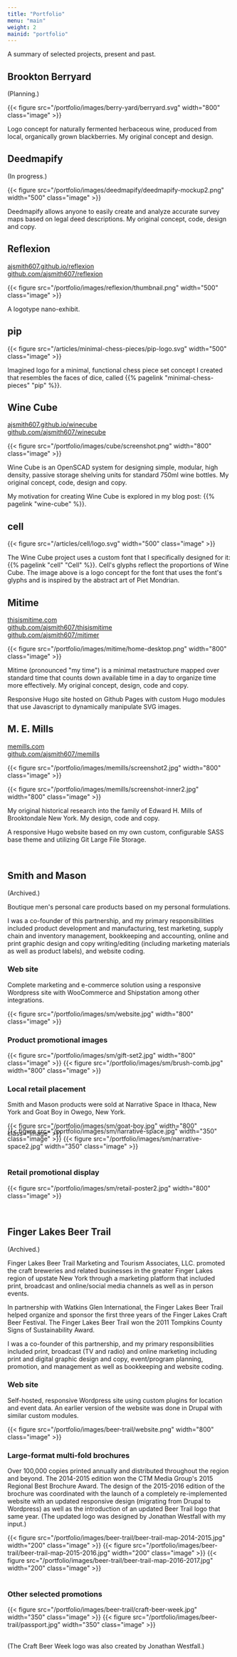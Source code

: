 ```yaml
---
title: "Portfolio"
menu: "main"
weight: 2
mainid: "portfolio"
---
```


A summary of selected projects, present and past.

## Brookton Berryard

(Planning.)

{{< figure src="/portfolio/images/berry-yard/berryard.svg" width="800" class="image" >}}

Logo concept for naturally fermented herbaceous wine, produced from local, organically grown blackberries. My original concept and design.


## Deedmapify 

(In progress.)

{{< figure src="/portfolio/images/deedmapify/deedmapify-mockup2.png" width="500" class="image" >}}

Deedmapify allows anyone to easily create and analyze accurate survey maps based on legal deed descriptions. My original concept, code, design and copy.

## Reflexion

[ajsmith607.github.io/reflexion](https://ajsmith607.github.io/reflexion/)<br>
[github.com/ajsmith607/reflexion](https://github.com/ajsmith607/reflexion)

{{< figure src="/portfolio/images/reflexion/thumbnail.png" width="500" class="image" >}}

A logotype nano-exhibit.


## pip

{{< figure src="/articles/minimal-chess-pieces/pip-logo.svg" width="500" class="image" >}}

Imagined logo for a minimal, functional chess piece set concept I created that resembles the faces of dice, called {{% pagelink "minimal-chess-pieces" "pip" %}}. 


## Wine Cube

[ajsmith607.github.io/winecube](https://ajsmith607.github.io/winecube/)<br>
[github.com/ajsmith607/winecube](https://github.com/ajsmith607/winecube)

{{< figure src="/portfolio/images/cube/screenshot.png" width="800" class="image" >}}

Wine Cube is an OpenSCAD system for designing simple, modular, high density, passive storage shelving units for standard 750ml wine bottles. My original concept, code, design and copy.

My motivation for creating Wine Cube is explored in my blog post: {{% pagelink "wine-cube" %}}.


## cell

{{< figure src="/articles/cell/logo.svg" width="500" class="image" >}}

The Wine Cube project uses a custom font that I specifically designed for it: {{% pagelink "cell" "Cell" %}}. Cell's glyphs reflect the proportions of Wine Cube. The image above is a logo concept for the font that uses the font's glyphs and is inspired by the abstract art of Piet Mondrian.



## Mitime

[thisismitime.com](http://thisismitime.com)<br> 
[github.com/ajsmith607/thisismitime](https://github.com/ajsmith607/thisismitime)<br>
[github.com/ajsmith607/mitimer](https://github.com/ajsmith607/mitimer)

{{< figure src="/portfolio/images/mitime/home-desktop.png" width="800" class="image" >}}

Mitime (pronounced "my time") is a minimal metastructure mapped over standard time that counts down available time in a day to organize time more effectively. My original concept, design, code and copy.

Responsive Hugo site hosted on Github Pages with custom Hugo modules that use Javascript to dynamically manipulate SVG images.


## M. E. Mills

[memills.com](http://memills.com)<br>
[github.com/ajsmith607/memills](https://github.com/ajsmith607/memills)
 
{{< figure src="/portfolio/images/memills/screenshot2.jpg" width="800" class="image" >}}

{{< figure src="/portfolio/images/memills/screenshot-inner2.jpg" width="800" class="image" >}}

My original historical research into the family of Edward H. Mills of Brooktondale New York. My design, code and copy.

A responsive Hugo website based on my own custom, configurable SASS base theme and utilizing Git Large File Storage.

<br/>

## Smith and Mason

(Archived.)

Boutique men's personal care products based on my personal formulations.

I was a co-founder of this partnership, and my primary responsibilities included product development and manufacturing, test marketing, supply chain and inventory management, bookkeeping and accounting, online and print graphic design and copy writing/editing (including marketing materials as well as product labels), and website coding.

### Web site

Complete marketing and e-commerce solution using a responsive Wordpress site with WooCommerce and Shipstation among other integrations. 

{{< figure src="/portfolio/images/sm/website.jpg" width="800" class="image" >}}

### Product promotional images

{{< figure src="/portfolio/images/sm/gift-set2.jpg" width="800" class="image" >}}
{{< figure src="/portfolio/images/sm/brush-comb.jpg" width="800" class="image" >}}

### Local retail placement

Smith and Mason products were sold at Narrative Space in Ithaca, New York and Goat Boy in Owego, New York.

{{< figure src="/portfolio/images/sm/goat-boy.jpg" width="800" class="image" >}}

<div class="cols" style="margin-top: -36px;">
    {{< figure src="/portfolio/images/sm/narrative-space.jpg" width="350" class="image" >}}
    {{< figure src="/portfolio/images/sm/narrative-space2.jpg" width="350" class="image" >}}
</div>

<br/>

### Retail promotional display

{{< figure src="/portfolio/images/sm/retail-poster2.jpg" width="800" class="image" >}}

<br />

## Finger Lakes Beer Trail 

(Archived.)

Finger Lakes Beer Trail Marketing and Tourism Associates, LLC. promoted the craft breweries and related businesses in the greater Finger Lakes region of upstate New York through a marketing platform that included print, broadcast and online/social media channels as well as in person events. 

In partnership with Watkins Glen International, the Finger Lakes Beer Trail helped organize and sponsor the first three years of the Finger Lakes Craft Beer Festival. The Finger Lakes Beer Trail won the 2011 Tompkins County Signs of Sustainability Award.

I was a co-founder of this partnership, and my primary responsibilities included print, broadcast (TV and radio) and online marketing including print and digital graphic design and copy, event/program planning, promotion, and management as well as bookkeeping and website coding.

### Web site

Self-hosted, responsive Wordpress site using custom plugins for location and event data. An earlier version of the website was done in Drupal with similar custom modules. 

{{< figure src="/portfolio/images/beer-trail/website.png" width="800" class="image" >}} 

### Large-format multi-fold brochures

Over 100,000 copies printed annually and distributed throughout the region and beyond. The 2014-2015 edition won the CTM Media Group's 2015 Regional Best Brochure Award. The design of the 2015-2016 edition of the brochure was coordinated with the launch of a completely re-implemented website with an updated responsive design (migrating from Drupal to Wordpress) as well as the introduction of an updated Beer Trail logo that same year. (The updated logo was designed by Jonathan Westfall with my input.) 

<div class="cols">
    {{< figure src="/portfolio/images/beer-trail/beer-trail-map-2014-2015.jpg" width="200" class="image" >}} 
    {{< figure src="/portfolio/images/beer-trail/beer-trail-map-2015-2016.jpg" width="200" class="image" >}} 
    {{< figure src="/portfolio/images/beer-trail/beer-trail-map-2016-2017.jpg" width="200" class="image" >}}
</div>

<br/>

### Other selected promotions

<div class="cols">
    {{< figure src="/portfolio/images/beer-trail/craft-beer-week.jpg" width="350" class="image" >}} 
    {{< figure src="/portfolio/images/beer-trail/passport.jpg" width="350" class="image" >}} 
</div>

<br/>

(The Craft Beer Week logo was also created by Jonathan Westfall.)
